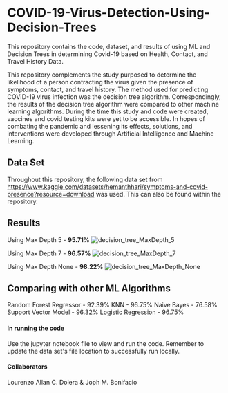# COVID-19-Virus-Detection-Using-Decision-Trees

This repository contains the code, dataset, and results of using ML and Decision Trees in determining Covid-19 based on Health, Contact, and Travel History Data.

This repository complements the study purposed to determine the likelihood of a person contracting the virus given the presence of symptoms, contact, and travel history. The method used for predicting COVID-19 virus infection was the decision tree algorithm. Correspondingly, the results of the decision tree algorithm were compared to other machine learning algorithms. During the time this study and code were created, vaccines and covid testing kits were yet to be accessible. In hopes of combating the pandemic and lessening its effects, solutions, and interventions were developed through Artificial Intelligence and Machine Learning. 

## Data Set
Throughout this repository, the following data set from https://www.kaggle.com/datasets/hemanthhari/symptoms-and-covid-presence?resource=download was used. This can also be found within the repository.

## Results
Using Max Depth 5 - **95.71%**
![decision_tree_MaxDepth_5](https://user-images.githubusercontent.com/97860488/220988818-647ad7c2-0df2-4db7-8191-f06d6e231ea7.png)

Using Max Depth 7 - **96.57%**
![decision_tree_MaxDepth_7](https://user-images.githubusercontent.com/97860488/220988979-3fa0ee3a-031f-483f-88ee-0ab80818a574.png)

Using Max Depth None - **98.22%** 
![decision_tree_MaxDepth_None](https://user-images.githubusercontent.com/97860488/220989026-d15fac07-00e2-458d-94cd-7bc60c2a1454.png)

## Comparing with other ML Algorithms 

  Random Forest Regressor   - 92.39%
  KNN                       - 96.75%
  Naive Bayes               - 76.58% 
  Support Vector Model      - 96.32%
  Logistic Regression       - 96.75%

#### In running the code
Use the jupyter notebook file to view and run the code. Remember to update the data set's file location to successfully run locally. 

#### Collaborators
Lourenzo Allan C. Dolera & Joph M. Bonifacio
